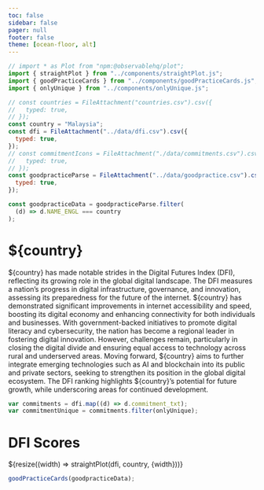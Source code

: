 ```yaml
---
toc: false
sidebar: false
pager: null
footer: false
theme: [ocean-floor, alt]
---
```


<head>
<link rel="stylesheet" href="../style.css">
</head>

<!-- back to root button -->

<a href="../" class="back-to-root">
  <span class="arrow"></span>
</a>
<!-- <span class="muted">go back</span> -->

<!-- import components -->

```js
// import * as Plot from "npm:@observablehq/plot";
import { straightPlot } from "../components/straightPlot.js";
import { goodPracticeCards } from "../components/goodPracticeCards.js";
import { onlyUnique } from "../components/onlyUnique.js";
```

<!-- load countries -->

```js
// const countries = FileAttachment("countries.csv").csv({
//   typed: true,
// });
const country = "Malaysia";
const dfi = FileAttachment("../data/dfi.csv").csv({
  typed: true,
});
// const commitmentIcons = FileAttachment("./data/commitments.csv").csv({
//   typed: true,
// });
const goodpracticeParse = FileAttachment("../data/goodpractice.csv").csv({
  typed: true,
});
```

```js
const goodpracticeData = goodpracticeParse.filter(
  (d) => d.NAME_ENGL === country
);
```

<div class="hero">
  <h1>${country}</h1>
</div>

<p>
${country} has made notable strides in the Digital Futures Index (DFI), reflecting its growing role in the global digital landscape. The DFI measures a nation’s progress in digital infrastructure, governance, and innovation, assessing its preparedness for the future of the internet. ${country} has demonstrated significant improvements in internet accessibility and speed, boosting its digital economy and enhancing connectivity for both individuals and businesses. With government-backed initiatives to promote digital literacy and cybersecurity, the nation has become a regional leader in fostering digital innovation. However, challenges remain, particularly in closing the digital divide and ensuring equal access to technology across rural and underserved areas. Moving forward, ${country} aims to further integrate emerging technologies such as AI and blockchain into its public and private sectors, seeking to strengthen its position in the global digital ecosystem. The DFI ranking highlights ${country}’s potential for future growth, while underscoring areas for continued development.
</p>

```js
var commitments = dfi.map((d) => d.commitment_txt);
var commitmentUnique = commitments.filter(onlyUnique);
```

# DFI Scores

  <div class="grid grid-cols-1">
  <div class="card">
      ${resize((width) => straightPlot(dfi, country, {width}))}
    </div>
  </div>

  <div id="goodpractice-section">
  </div>

```js
goodPracticeCards(goodpracticeData);
```
